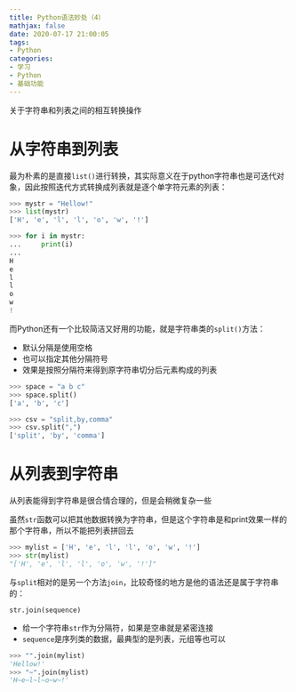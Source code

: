 ```yaml
---
title: Python语法妙处（4）
mathjax: false
date: 2020-07-17 21:00:05
tags:
- Python
categories:
- 学习
- Python
- 基础功能
---
```


关于字符串和列表之间的相互转换操作

<!--more-->

# 从字符串到列表

最为朴素的是直接`list()`进行转换，其实际意义在于python字符串也是可迭代对象，因此按照迭代方式转换成列表就是逐个单字符元素的列表：

```python
>>> mystr = "Hellow!"
>>> list(mystr)
['H', 'e', 'l', 'l', 'o', 'w', '!']

>>> for i in mystr:
...     print(i)
...
H
e
l
l
o
w
!
```

而Python还有一个比较简洁又好用的功能，就是字符串类的`split()`方法：

* 默认分隔是使用空格
* 也可以指定其他分隔符号
* 效果是按照分隔符来得到原字符串切分后元素构成的列表

```python
>>> space = "a b c"
>>> space.split()
['a', 'b', 'c']

>>> csv = "split,by,comma"
>>> csv.split(",")
['split', 'by', 'comma']
```



# 从列表到字符串

从列表能得到字符串是很合情合理的，但是会稍微复杂一些

虽然`str`函数可以把其他数据转换为字符串，但是这个字符串是和print效果一样的那个字符串，所以不能把列表拼回去

```python
>>> mylist = ['H', 'e', 'l', 'l', 'o', 'w', '!']
>>> str(mylist)
"['H', 'e', 'l', 'l', 'o', 'w', '!']"
```

与`split`相对的是另一个方法`join`，比较奇怪的地方是他的语法还是属于字符串的：

`str.join(sequence)`

* 给一个字符串`str`作为分隔符，如果是空串就是紧密连接
* `sequence`是序列类的数据，最典型的是列表，元组等也可以

```python
>>> "".join(mylist)
'Hellow!'
>>> "~".join(mylist)
'H~e~l~l~o~w~!'
```

